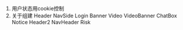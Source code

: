 1. 用户状态用cookie控制
2. 关于组建
    Header
    NavSide
    Login
    Banner
    Video
    VideoBanner
    ChatBox
    Notice
    Header2
    NavHeader
    Risk